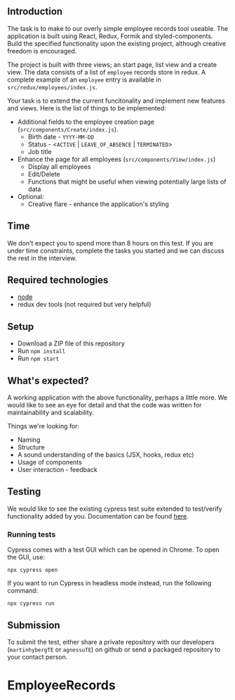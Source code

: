 ## Introduction

The task is to make to our overly simple employee records tool useable. The application is built using React, Redux, Formik and styled-components. Build the specified functionality upon the existing project, although creative freedom is encouraged.

The project is built with three views; an start page, list view and a create view. The data consists of a list of `employee` records store in redux. A complete example of an `employee` entry is available in `src/redux/employees/index.js`.

Your task is to extend the current funcitonality and implement new features and views. Here is the list of things to be implemented:

- Additional fields to the employee creation page (`src/components/Create/index.js`).
  - Birth date - `YYYY-MM-DD`
  - Status - <`ACTIVE` | `LEAVE_OF_ABSENCE` | `TERMINATED`>
  - Job title
- Enhance the page for all employees (`src/components/View/index.js`)
  - Display all employees
  - Edit/Delete
  - Functions that might be useful when viewing potentially large lists of data
- Optional:
  - Creative flare - enhance the application's styling

## Time

We don't expect you to spend more than 8 hours on this test. If you are under time constraints, complete the tasks you started and we can discuss the rest in the interview.

## Required technologies

- [node](https://nodejs.org/en/download/)
- redux dev tools (not required but very helpful)

## Setup

- Download a ZIP file of this repository
- Run `npm install`
- Run `npm start`

## What's expected?

A working application with the above functionality, perhaps a little more. We would like to see an eye for detail and that the code was written for maintainability and scalability.

Things we're looking for:

- Naming
- Structure
- A sound understanding of the basics (JSX, hooks, redux etc)
- Usage of components
- User interaction - feedback

## Testing

We would like to see the existing cypress test suite extended to test/verify functionality added by you. Documentation can be found [here](https://docs.cypress.io/guides/overview/why-cypress).

### Running tests

Cypress comes with a test GUI which can be opened in Chrome. To open the GUI, use:

```
npx cypress open
```

If you want to run Cypress in headless mode instead, run the following command:

```
npx cypress run
```

## Submission

To submit the test, either share a private repository with our developers (`martinhybergTE` or `agnessuTE`) on github or send a packaged repository to your contact person.
# EmployeeRecords

